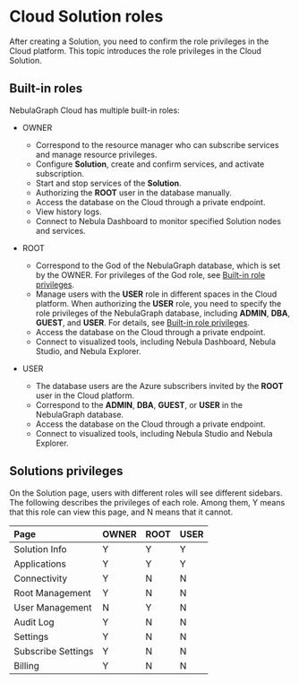 # Cloud Solution roles

After creating a Solution, you need to confirm the role privileges in the Cloud platform. This topic introduces the role privileges in the Cloud Solution.

## Built-in roles

NebulaGraph Cloud has multiple built-in roles:

- OWNER  
  - Correspond to the resource manager who can subscribe services and manage resource privileges.
  - Configure **Solution**, create and confirm services, and activate subscription.
  - Start and stop services of the **Solution**.
  - Authorizing the **ROOT** user in the database manually.
  - Access the database on the Cloud through a private endpoint.
  - View history logs.
  - Connect to Nebula Dashboard to monitor specified Solution nodes and services.

- ROOT
  - Correspond to the God of the NebulaGraph database, which is set by the OWNER. For privileges of the God role, see [Built-in role privileges](../7.data-security/1.authentication/3.role-list.md).
  - Manage users with the **USER** role in different spaces in the Cloud platform. When authorizing the **USER** role, you need to specify the role privileges of the NebulaGraph database, including **ADMIN**, **DBA**, **GUEST**, and **USER**. For details, see [Built-in role privileges](../7.data-security/1.authentication/3.role-list.md).
  - Access the database on the Cloud through a private endpoint.
  - Connect to visualized tools, including Nebula Dashboard, Nebula Studio, and Nebula Explorer.

- USER
  - The database users are the Azure subscribers invited by the **ROOT** user in the Cloud platform.
  - Correspond to the **ADMIN**, **DBA**, **GUEST**, or **USER** in the NebulaGraph database.
  - Access the database on the Cloud through a private endpoint.
  - Connect to visualized tools, including Nebula Studio and Nebula Explorer.

## Solutions privileges

On the Solution page, users with different roles will see different sidebars. The following describes the privileges of each role. Among them, Y means that this role can view this page, and N means that it cannot.

|Page|OWNER|ROOT|USER|
|:---|:---|:---|:---|
|Solution Info|Y|Y|Y|
|Applications|Y|Y|Y|
|Connectivity|Y|N|N|
|Root Management|Y|N|N|
|User Management|N|Y|N|
|Audit Log|Y|N|N|
|Settings|Y|N|N|
|Subscribe Settings|Y|N|N|
|Billing|Y|N|N|
